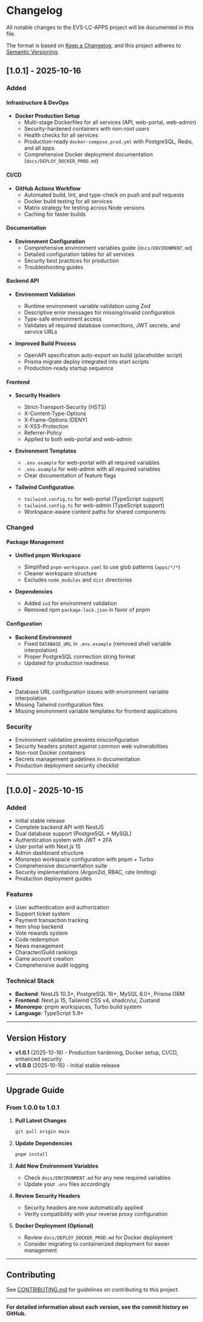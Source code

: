 # Changelog

All notable changes to the EVS-LC-APPS project will be documented in this file.

The format is based on [Keep a Changelog](https://keepachangelog.com/en/1.0.0/),
and this project adheres to [Semantic Versioning](https://semver.org/spec/v2.0.0.html).

## [1.0.1] - 2025-10-16

### Added

#### Infrastructure & DevOps
- **Docker Production Setup**
  - Multi-stage Dockerfiles for all services (API, web-portal, web-admin)
  - Security-hardened containers with non-root users
  - Health checks for all services
  - Production-ready `docker-compose.prod.yml` with PostgreSQL, Redis, and all apps
  - Comprehensive Docker deployment documentation (`docs/DEPLOY_DOCKER_PROD.md`)

#### CI/CD
- **GitHub Actions Workflow**
  - Automated build, lint, and type-check on push and pull requests
  - Docker build testing for all services
  - Matrix strategy for testing across Node versions
  - Caching for faster builds

#### Documentation
- **Environment Configuration**
  - Comprehensive environment variables guide (`docs/ENVIRONMENT.md`)
  - Detailed configuration tables for all services
  - Security best practices for production
  - Troubleshooting guides

#### Backend API
- **Environment Validation**
  - Runtime environment variable validation using Zod
  - Descriptive error messages for missing/invalid configuration
  - Type-safe environment access
  - Validates all required database connections, JWT secrets, and service URLs

- **Improved Build Process**
  - OpenAPI specification auto-export on build (placeholder script)
  - Prisma migrate deploy integrated into start scripts
  - Production-ready startup sequence

#### Frontend
- **Security Headers**
  - Strict-Transport-Security (HSTS)
  - X-Content-Type-Options
  - X-Frame-Options (DENY)
  - X-XSS-Protection
  - Referrer-Policy
  - Applied to both web-portal and web-admin

- **Environment Templates**
  - `.env.example` for web-portal with all required variables
  - `.env.example` for web-admin with all required variables
  - Clear documentation of feature flags

- **Tailwind Configuration**
  - `tailwind.config.ts` for web-portal (TypeScript support)
  - `tailwind.config.ts` for web-admin (TypeScript support)
  - Workspace-aware content paths for shared components

### Changed

#### Package Management
- **Unified pnpm Workspace**
  - Simplified `pnpm-workspace.yaml` to use glob patterns (`apps/*/*`)
  - Cleaner workspace structure
  - Excludes `node_modules` and `dist` directories

- **Dependencies**
  - Added `zod` for environment validation
  - Removed npm `package-lock.json` in favor of pnpm

#### Configuration
- **Backend Environment**
  - Fixed `DATABASE_URL` in `.env.example` (removed shell variable interpolation)
  - Proper PostgreSQL connection string format
  - Updated for production readiness

### Fixed
- Database URL configuration issues with environment variable interpolation
- Missing Tailwind configuration files
- Missing environment variable templates for frontend applications

### Security
- Environment validation prevents misconfiguration
- Security headers protect against common web vulnerabilities
- Non-root Docker containers
- Secrets management guidelines in documentation
- Production deployment security checklist

---

## [1.0.0] - 2025-10-15

### Added
- Initial stable release
- Complete backend API with NestJS
- Dual database support (PostgreSQL + MySQL)
- Authentication system with JWT + 2FA
- User portal with Next.js 15
- Admin dashboard structure
- Monorepo workspace configuration with pnpm + Turbo
- Comprehensive documentation suite
- Security implementations (Argon2id, RBAC, rate limiting)
- Production deployment guides

### Features
- User authentication and authorization
- Support ticket system
- Payment transaction tracking
- Item shop backend
- Vote rewards system
- Code redemption
- News management
- Character/Guild rankings
- Game account creation
- Comprehensive audit logging

### Technical Stack
- **Backend**: NestJS 10.3+, PostgreSQL 16+, MySQL 8.0+, Prisma ORM
- **Frontend**: Next.js 15, Tailwind CSS v4, shadcn/ui, Zustand
- **Monorepo**: pnpm workspaces, Turbo build system
- **Language**: TypeScript 5.9+

---

## Version History

- **v1.0.1** (2025-10-16) - Production hardening, Docker setup, CI/CD, enhanced security
- **v1.0.0** (2025-10-15) - Initial stable release

---

## Upgrade Guide

### From 1.0.0 to 1.0.1

1. **Pull Latest Changes**
   ```bash
   git pull origin main
   ```

2. **Update Dependencies**
   ```bash
   pnpm install
   ```

3. **Add New Environment Variables**
   - Check `docs/ENVIRONMENT.md` for any new required variables
   - Update your `.env` files accordingly

4. **Review Security Headers**
   - Security headers are now automatically applied
   - Verify compatibility with your reverse proxy configuration

5. **Docker Deployment (Optional)**
   - Review `docs/DEPLOY_DOCKER_PROD.md` for Docker deployment
   - Consider migrating to containerized deployment for easier management

---

## Contributing

See [CONTRIBUTING.md](./CONTRIBUTING.md) for guidelines on contributing to this project.

---

**For detailed information about each version, see the commit history on GitHub.**
